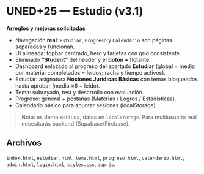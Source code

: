 # UNED+25 — Estudio (v3.1)

**Arreglos y mejoras solicitadas**
- Navegación **real**: `Estudiar`, `Progreso` y `Calendario` son páginas separadas y funcionan.
- UI alineada: topbar centrado, hero y tarjetas con grid consistente.
- Eliminado **"Student"** del header y el **botón +** flotante.
- Dashboard enlazado al progreso del apartado **Estudiar** (global = media por materia; completados = leídos; racha y tiempo activos).
- Estudiar: asignatura **Nociones Jurídicas Básicas** con temas bloqueados hasta aprobar (media ≥6 + leído).
- Tema: subrayado, test y desarrollo con evaluación.
- Progreso: general + pestañas (Materias / Logros / Estadísticas).
- Calendario básico para apuntar sesiones (localStorage).

> Nota: es demo estática, datos en `localStorage`. Para multiusuario real necesitarás backend (Supabase/Firebase).

## Archivos
`index.html`, `estudiar.html`, `tema.html`, `progreso.html`, `calendario.html`, `admin.html`, `login.html`, `styles.css`, `app.js`.
